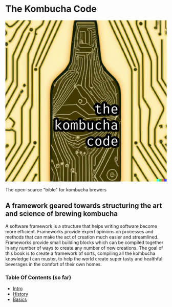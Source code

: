 # The Kombucha Code

![](./book/front-cover.png?raw=true)

The open-source "bible" for kombucha brewers

## A framework geared towards structuring the art and science of brewing kombucha

A software framework is a structure that helps writing software become more efficient. Frameworks provide expert opinions on processes and methods that can make the act of creation much easier and streamlined. Frameworks provide small building blocks which can be compiled together in any number of ways to create any number of new creations. The goal of this book is to create a framework of sorts, compiling all the kombucha knowledge I can muster, to help the world create super tasty and healthful beverages in the comfort of their own homes. 

### Table Of Contents (so far)

- [Intro](./book/intro/preface.md)
- [History](./book/history/roots.md)
- [Basics](./book/basics/all-about-bucha.md)
